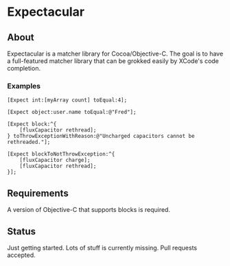 # Expectacular

## About

Expectacular is a matcher library for Cocoa/Objective-C. The goal is to have a
full-featured matcher library that can be grokked easily by XCode's code completion.

### Examples

    [Expect int:[myArray count] toEqual:4];
    
    [Expect object:user.name toEqual:@"Fred"];
    
    [Expect block:^{
        [fluxCapacitor rethread];
    } toThrowExceptionWithReason:@"Uncharged capacitors cannot be rethreaded."];
    
    [Expect blockToNotThrowException:^{
        [fluxCapacitor charge];
        [fluxCapacitor rethread];
    }];

## Requirements

A version of Objective-C that supports blocks is required.

## Status

Just getting started. Lots of stuff is currently missing. Pull requests accepted.
